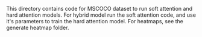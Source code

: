 This directory contains code for MSCOCO dataset to run soft attention and hard attention models. For hybrid model run the soft attention code, and use it's parameters to train the hard attention model. For heatmaps, see the generate heatmap folder.
